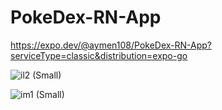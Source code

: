 # PokeDex-RN-App

https://expo.dev/@aymen108/PokeDex-RN-App?serviceType=classic&distribution=expo-go

![il2 (Small)](https://github.com/Cherkani/PokeDex-RN-App/assets/124716884/28e76388-63de-4616-828e-f2ccd0cdae0b)

![im1 (Small)](https://github.com/Cherkani/PokeDex-RN-App/assets/124716884/44d7f21d-e526-4284-83e1-cf47ddd05373)
